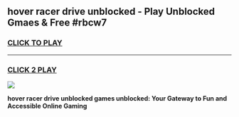 
## hover racer drive unblocked - Play Unblocked Gmaes & Free #rbcw7
<h3>
<a href="https://news.freeplayer.one?title=hover_racer_drive_unblocked&ref=24F">CLICK TO PLAY</a></h3>
<hr>

<h3>
<a href="https://news.freeplayer.one?title=hover_racer_drive_unblocked&ref=24F">CLICK 2 PLAY</a>
  
</h3>

<a href="https://news.freeplayer.one?title=hover_racer_drive_unblocked&ref=24F/"><img src="https://clearcache.store/games.png"></a>


**hover racer drive unblocked games unblocked: Your Gateway to Fun and Accessible Online Gaming**
